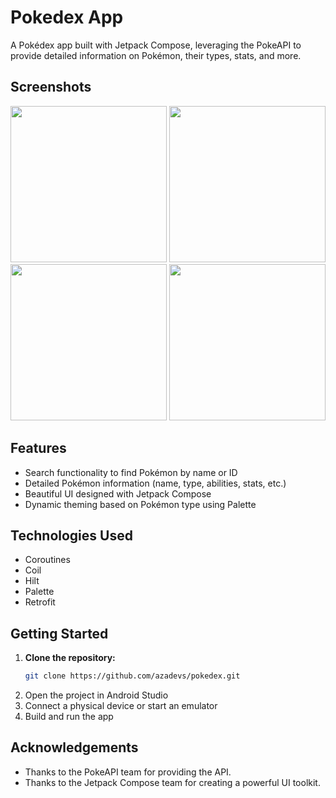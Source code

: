 # Pokedex App

A Pokédex app built with Jetpack Compose, leveraging the PokeAPI to provide detailed information on Pokémon, their types, stats, and more.

## Screenshots
<img src="https://imgur.com/X1UKmW8.png" width="250"> <img src="https://imgur.com/zH1luPA.png" width="250">
<img src="https://imgur.com/3fEkreX.png" width="250"> <img src="https://imgur.com/WVqTGOQ.png" width="250">

## Features
* Search functionality to find Pokémon by name or ID
* Detailed Pokémon information (name, type, abilities, stats, etc.)
* Beautiful UI designed with Jetpack Compose
* Dynamic theming based on Pokémon type using Palette

## Technologies Used
* Coroutines
* Coil
* Hilt
* Palette
* Retrofit

## Getting Started
1. **Clone the repository:**
   ```bash
   git clone https://github.com/azadevs/pokedex.git
   ```
2. Open the project in Android Studio
3. Connect a physical device or start an emulator
4. Build and run the app


## Acknowledgements
- Thanks to the PokeAPI team for providing the API.
- Thanks to the Jetpack Compose team for creating a powerful UI toolkit.
